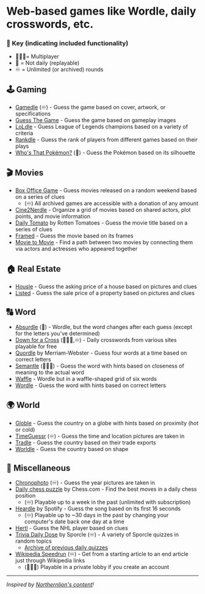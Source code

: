 # Web-based games like Wordle, daily crosswords, etc.

### 🔑 Key (indicating included functionality)
- 🧑‍🤝‍🧑= Multiplayer
- 🔀 = Not daily (replayable)
- ♾️ = Unlimited (or archived) rounds


## 🕹️ Gaming
- [Gamedle](https://www.gamedle.wtf) (♾️) - Guess the game based on cover, artwork, or specifications
- [Guess The Game](https://guessthe.game) - Guess the game based on gameplay images
- [LoLdle](https://loldle.net) - Guess League of Legends champions based on a variety of criteria
- [Rankdle](https://rankdle.com) - Guess the rank of players from different games based on their plays
- [Who's That Pokémon?](https://gearoid.me/pokemon/) (🔀) - Guess the Pokémon based on its silhouette

## 🎬 Movies
- [Box Office Game](https://boxofficega.me) - Guess movies released on a random weekend based on a series of clues
	- (♾️) All archived games are accessible with a donation of any amount
- [Cine2Nerdle](https://www.cinenerdle2.app) - Organize a grid of movies based on shared actors, plot points, and movie information
- [Daily Tomato](https://www.rottentomatoes.com/daily) by Rotten Tomatoes - Guess the movie title based on a series of clues
- [Framed](https://framed.wtf) - Guess the movie based on its frames
- [Movie to Movie](https://movietomovie.com) - Find a path between two movies by connecting them via actors and actresses who appeared together

## 🏠 Real Estate
- [Housle](https://housle.house) - Guess the asking price of a house based on pictures and clues
- [Listed](https://listed.fun) - Guess the sale price of a property based on pictures and clues

## 🔠 Word
- [Absurdle](https://qntm.org/files/absurdle/absurdle.html) (🔀) - Wordle, but the word changes after each guess (except for the letters you've determined)
- [Down for a Cross](https://downforacross.com) (🧑‍🤝‍🧑,♾️) - Daily crosswords from various sites playable for free
- [Quordle](https://www.merriam-webster.com/games/quordle) by Merriam-Webster - Guess four words at a time based on correct letters
- [Semantle](https://semantle.com) (🧑‍🤝‍🧑) - Guess the word with hints based on closeness of meaning to the actual word
- [Waffle](https://wafflegame.net) - Wordle but in a waffle-shaped grid of six words
- [Wordle](https://www.nytimes.com/games/wordle) - Guess the word with hints based on correct letters

## 🌍 World
- [Globle](https://globle-game.com) - Guess the country on a globe with hints based on proximity (hot or cold)
- [TimeGuessr](https://timeguessr.com) (♾️) - Guess the time and location pictures are taken in
- [Tradle](https://oec.world/en/tradle) - Guess the country based on their trade exports
- [Worldle](https://worldle.teuteuf.fr) - Guess the country based on shape

## 🥙 Miscellaneous
- [Chronophoto](https://www.chronophoto.app) (♾️) - Guess the year pictures are taken in
- [Daily chess puzzle](https://www.chess.com/daily-chess-puzzle) by Chess.com - Find the best moves in a daily chess position
	- (♾️) Playable up to a week in the past (unlimited with subscription)
- [Heardle](https://www.spotify.com/heardle) by Spotify - Guess the song based on its first 16 seconds
	- (♾️) Playable up to ~30 days in the past by changing your computer's date back one day at a time
- [Hertl](https://www.hertl.app) - Guess the NHL player based on clues
- [Trivia Daily Dose](www.sporcle.com#daily-dose-section) by Sporcle (♾️) - A variety of Sporcle quizzes in random topics
	- [Archive of previous daily quizzes](https://www.sporcle.com/games/tags/dailydose)
- [Wikipedia Speedrun](https://wikispeedruns.com) (♾️) - Get from a starting article to an end article just through Wikipedia links
	- (🧑‍🤝‍🧑) Playable in a private lobby if you create an account

---
*Inspired by [Northernlion's content](https://www.twitch.tv/videos/1793513540)!*